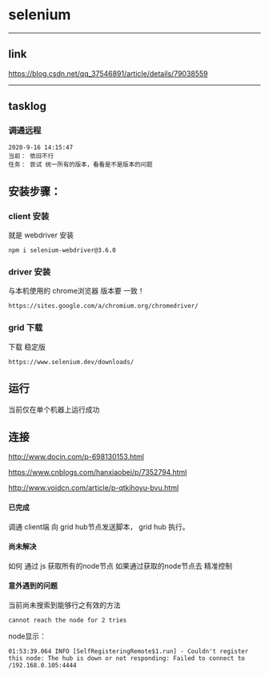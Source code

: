 # selenium
---
## link
https://blog.csdn.net/qq_37546891/article/details/79038559


---
## tasklog
### 调通远程
```
2020-9-16 14:15:47
当前： 依旧不行
任务： 尝试 统一所有的版本，看看是不是版本的问题
```


## 安装步骤：
### client 安装
就是 webdriver 安装
```
npm i selenium-webdriver@3.6.0
```

### driver 安装
与本机使用的 chrome浏览器 版本要 一致！
```
https://sites.google.com/a/chromium.org/chromedriver/
```

### grid 下载
下载 稳定版
```
https://www.selenium.dev/downloads/
```

## 运行
当前仅在单个机器上运行成功


## 连接
http://www.docin.com/p-698130153.html

https://www.cnblogs.com/hanxiaobei/p/7352794.html


http://www.voidcn.com/article/p-qtkihoyu-bvu.html

#### 已完成
调通 client端 向 grid hub节点发送脚本， grid hub 执行。

#### 尚未解决
如何 通过 js 获取所有的node节点
如果通过获取的node节点去 精准控制

#### 意外遇到的问题
当前尚未搜索到能够行之有效的方法

```
cannot reach the node for 2 tries
```
node显示：
```
01:53:39.064 INFO [SelfRegisteringRemote$1.run] - Couldn't register this node: The hub is down or not responding: Failed to connect to /192.168.0.105:4444
```
